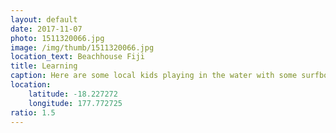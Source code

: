 ```yaml
---
layout: default
date: 2017-11-07
photo: 1511320066.jpg
image: /img/thumb/1511320066.jpg
location_text: Beachhouse Fiji
title: Learning
caption: Here are some local kids playing in the water with some surfboards, trying to learn the basics.<br /><br />Photo by Molo.
location:
    latitude: -18.227272
    longitude: 177.772725
ratio: 1.5
---
```

